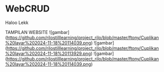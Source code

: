 # WebCRUD
Haloo Lekk 

TAMPILAN WEBSITE
![gambar] (https://github.com/rilostilllearning/project_rilo/blob/master/ftony/Cuplikan%20layar%202024-11-18%20114039.png)
![gambar] (https://github.com/rilostilllearning/project_rilo/blob/master/ftony/Cuplikan%20layar%202024-11-18%20113929.png)
![gambar] (https://github.com/rilostilllearning/project_rilo/blob/master/ftony/Cuplikan%20layar%202024-11-18%20114039.png)
